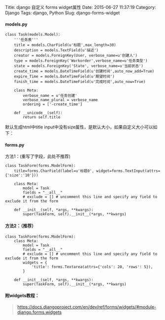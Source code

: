Title: django 自定义 forms widget属性
Date: 2015-06-27 11:37:19
Category: Django
Tags: django, Python
Slug: django-forms-widget


#### models.py


```
class Task(models.Model):
    '''任务表'''
    title = models.CharField(u'标题',max_length=30)
    description = models.TextField(u'描述')
    creator = models.ForeignKey(User, verbose_name=u'创建人')
    type = models.ForeignKey('Workorder',verbose_name=u'任务类型')
    state = models.ForeignKey('State', verbose_name=u'当前状态')
    create_time = models.DateTimeField(u'创建时间',auto_now_add=True)
    expire_Time = models.DateTimeField(u'期望时间')
    finish_time = models.DateTimeField(u'完成时间',auto_now=True)

    class Meta:
        verbose_name = u'任务创建'
        verbose_name_plural = verbose_name
        ordering = ['-create_time']

    def __unicode__(self):
        return self.title
```

默认生成html中title input中没有size属性，是默认大小，如果自定义大小可以如下：

#### forms.py

方法1：(重写了字段，此处不推荐)


```
class TaskForm(forms.ModelForm):
    title=forms.CharField(label=u'标题0', widget=forms.TextInput(attrs={'size':'10'}))
	
    class Meta:
        model = Task
        fields = "__all__"
        # exclude = [] # uncomment this line and specify any field to exclude it from the form

    def __init__(self, *args, **kwargs):
        super(TaskForm, self).__init__(*args, **kwargs)
```

#### 方法2：（推荐）


```
class TaskForm(forms.ModelForm):
    class Meta:
        model = Task
        fields = "__all__"
        # exclude = [] # uncomment this line and specify any field to exclude it from the form
        widgets = {
            'title': forms.Textarea(attrs={'cols': 20, 'rows': 5}),
        }

    def __init__(self, *args, **kwargs):
        super(TaskForm, self).__init__(*args, **kwargs)
```



#### 附widgets教程：

> https://docs.djangoproject.com/en/dev/ref/forms/widgets/#module-django.forms.widgets